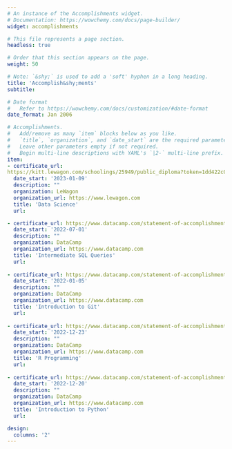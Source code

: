 ```yaml
---
# An instance of the Accomplishments widget.
# Documentation: https://wowchemy.com/docs/page-builder/
widget: accomplishments

# This file represents a page section.
headless: true

# Order that this section appears on the page.
weight: 50

# Note: `&shy;` is used to add a 'soft' hyphen in a long heading.
title: 'Accomplish&shy;ments'
subtitle:

# Date format
#   Refer to https://wowchemy.com/docs/customization/#date-format
date_format: Jan 2006

# Accomplishments.
#   Add/remove as many `item` blocks below as you like.
#   `title`, `organization`, and `date_start` are the required parameters.
#   Leave other parameters empty if not required.
#   Begin multi-line descriptions with YAML's `|2-` multi-line prefix.
item:
- certificate_url:
https://kitt.lewagon.com/schoolings/25949/public_diploma?token=1dd422c083ac30e6e0cbdd9abcf377704c509646bd226c97ccebc90acfbf288c
  date_start: '2023-01-09'
  description: ""
  organization: LeWagon
  organization_url: https://www.lewagon.com
  title: 'Data Science'
  url: 

- certificate_url: https://www.datacamp.com/statement-of-accomplishment/course/e900a6ed9b0087278a3bb6b31d96088f9014cba1
  date_start: '2022-07-01'
  description: ""
  organization: DataCamp
  organization_url: https://www.datacamp.com
  title: 'Intermediate SQL Queries'
  url: 
  
- certificate_url: https://www.datacamp.com/statement-of-accomplishment/course/fadf1d0f2cf6cb3a836c50f30e5653a80203a590
  date_start: '2022-01-05'
  description: ""
  organization: DataCamp
  organization_url: https://www.datacamp.com
  title: 'Introduction to Git'
  url: 
  
- certificate_url: https://www.datacamp.com/statement-of-accomplishment/track/30bc27dd12a72d6d1b740e6db51af37e88b4fe02
  date_start: '2022-12-23'
  description: ""
  organization: DataCamp
  organization_url: https://www.datacamp.com
  title: 'R Programming'
  url: 
  
- certificate_url: https://www.datacamp.com/statement-of-accomplishment/course/12782ff7b01eafa1f42e5686cca55d55ba04a126
  date_start: '2022-12-20'
  description: ""
  organization: DataCamp
  organization_url: https://www.datacamp.com
  title: 'Introduction to Python'
  url:

design:
  columns: '2' 
---
```

